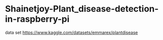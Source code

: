 # Shainetjoy-Plant_disease-detection-in-raspberry-pi
data set https://www.kaggle.com/datasets/emmarex/plantdisease
